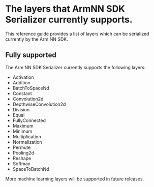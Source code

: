 # The layers that ArmNN SDK Serializer currently supports.

This reference guide provides a list of layers which can be serialized currently by the Arm NN SDK.

## Fully supported

The Arm NN SDK Serializer currently supports the following layers:

* Activation
* Addition
* BatchToSpaceNd
* Constant
* Convolution2d
* DepthwiseConvolution2d
* Division
* Equal
* FullyConnected
* Maximum
* Minimum
* Multiplication
* Normalization
* Permute
* Pooling2d
* Reshape
* Softmax
* SpaceToBatchNd

More machine learning layers will be supported in future releases.
